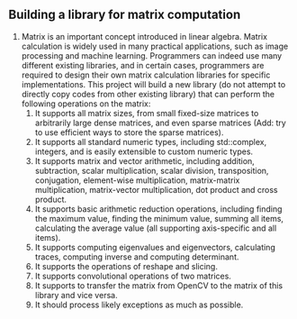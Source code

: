 <!--
 * @Github: https://github.com/Certseeds/CS205_C_CPP
 * @Organization: SUSTech
 * @Author: nanoseeds
 * @Date: 2020-05-07 10:09:50
 * @LastEditors: nanoseeds
 * @LastEditTime: 2020-05-07 10:10:52
 * @License: CC-BY-NC-SA_V4_0 or any later version 
 -->
## Building a library for matrix computation

1. Matrix is an important concept introduced in linear algebra. Matrix calculation is widely used in many practical applications, such as image processing and machine learning. Programmers can indeed use many different existing libraries, and in certain cases, programmers are required to design their own matrix calculation libraries for specific implementations. This project will build a new library (do not attempt to directly copy codes from other existing library) that can perform the following operations on the matrix:
    1.  It supports all matrix sizes, from small fixed-size matrices to arbitrarily large dense matrices, and even sparse matrices (Add: try to use efficient ways to store the sparse matrices).
    2.  It supports all standard numeric types, including std::complex, integers, and is easily extensible to custom numeric types.
    3.  It supports matrix and vector arithmetic, including addition, subtraction, scalar multiplication, scalar division, transposition, conjugation, element-wise multiplication, matrix-matrix multiplication, matrix-vector multiplication, dot product and cross product.
    4.  It supports basic arithmetic reduction operations, including finding the maximum value, finding the minimum value, summing all items, calculating the average value (all supporting axis-specific and all items).
    5.  It supports computing eigenvalues and eigenvectors, calculating traces, computing inverse and computing determinant.
    6.  It supports the operations of reshape and slicing.
    7.  It supports convolutional operations of two matrices.
    8.  It supports to transfer the matrix from OpenCV to the matrix of this library and vice versa.
    9.  It should process likely exceptions as much as possible.
